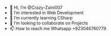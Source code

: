 - 👋 Hi, I’m @Crazy-Zaini007
- 👀 I’m interested in Web Development
- 🌱 I’m currently learning CSharp
- 💞️ I’m looking to collaborate on Projects
- 📫 How to reach me Whatsapp +923046760779

<!---
Crazy-Zaini007/Crazy-Zaini007 is a ✨ special ✨ repository because its `README.md` (this file) appears on your GitHub profile.
You can click the Preview link to take a look at your changes.
--->
